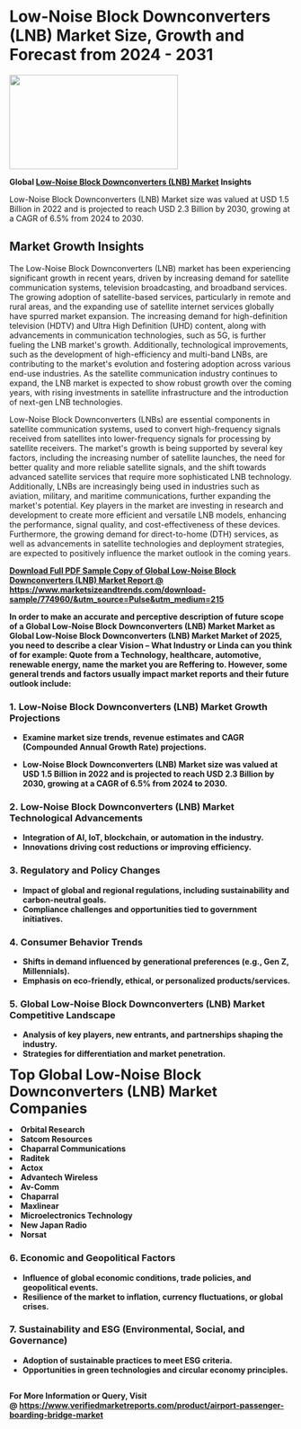 <H1>Low-Noise Block Downconverters (LNB) Market Size, Growth and Forecast from 2024 - 2031</H1><img class="aligncenter size-medium wp-image-584254" src="https://thirdeyenews.in/wp-content/uploads/2024/09/Global-Market-Research-300x168.jpeg" alt="" width="300" height="168" /><p><strong>Global&nbsp;<a href="https://www.marketsizeandtrends.com/download-sample/774960/&amp;utm_source=Pulse&amp;utm_medium=215">Low-Noise Block Downconverters (LNB) Market</a> Insights</strong></p><p>Low-Noise Block Downconverters (LNB) Market size was valued at USD 1.5 Billion in 2022 and is projected to reach USD 2.3 Billion by 2030, growing at a CAGR of 6.5% from 2024 to 2030.</p><p><h2>Market Growth Insights</h2> <p>The Low-Noise Block Downconverters (LNB) market has been experiencing significant growth in recent years, driven by increasing demand for satellite communication systems, television broadcasting, and broadband services. The growing adoption of satellite-based services, particularly in remote and rural areas, and the expanding use of satellite internet services globally have spurred market expansion. The increasing demand for high-definition television (HDTV) and Ultra High Definition (UHD) content, along with advancements in communication technologies, such as 5G, is further fueling the LNB market's growth. Additionally, technological improvements, such as the development of high-efficiency and multi-band LNBs, are contributing to the market's evolution and fostering adoption across various end-use industries. As the satellite communication industry continues to expand, the LNB market is expected to show robust growth over the coming years, with rising investments in satellite infrastructure and the introduction of next-gen LNB technologies.</p> <p><strong><a href="#"></a></strong></p> <p>Low-Noise Block Downconverters (LNBs) are essential components in satellite communication systems, used to convert high-frequency signals received from satellites into lower-frequency signals for processing by satellite receivers. The market's growth is being supported by several key factors, including the increasing number of satellite launches, the need for better quality and more reliable satellite signals, and the shift towards advanced satellite services that require more sophisticated LNB technology. Additionally, LNBs are increasingly being used in industries such as aviation, military, and maritime communications, further expanding the market's potential. Key players in the market are investing in research and development to create more efficient and versatile LNB models, enhancing the performance, signal quality, and cost-effectiveness of these devices. Furthermore, the growing demand for direct-to-home (DTH) services, as well as advancements in satellite technologies and deployment strategies, are expected to positively influence the market outlook in the coming years.</p> <p><strong><a href="#"></p><p><span class=""><strong>Download Full PDF Sample Copy of Global Low-Noise Block Downconverters (LNB) Market Report</strong> @ <a href="https://www.marketsizeandtrends.com/download-sample/774960/&amp;utm_source=Pulse&amp;utm_medium=215" target="_blank">https://www.marketsizeandtrends.com/download-sample/774960/&amp;utm_source=Pulse&amp;utm_medium=215</a></span></p><p>In order to make an accurate and perceptive description of future scope of a Global&nbsp;Low-Noise Block Downconverters (LNB) Market Market as Global&nbsp;Low-Noise Block Downconverters (LNB) Market Market of 2025, you need to describe a clear Vision &ndash; What Industry or Linda can you think of for example: Quote from a Technology, healthcare, automotive, renewable energy, name the market you are Reffering to. However, some general trends and factors usually impact market reports and their future outlook include:</p><h3>1.&nbsp;<strong>Low-Noise Block Downconverters (LNB) Market Growth Projections</strong></h3><ul><li>Examine market size trends, revenue estimates and CAGR (Compounded Annual Growth Rate) projections.</li><li><p>Low-Noise Block Downconverters (LNB) Market size was valued at USD 1.5 Billion in 2022 and is projected to reach USD 2.3 Billion by 2030, growing at a CAGR of 6.5% from 2024 to 2030.</p></li></ul><h3>2.&nbsp;<strong>Low-Noise Block Downconverters (LNB) Market Technological Advancements</strong></h3><ul><li>Integration of AI, IoT, blockchain, or automation in the industry.</li><li>Innovations driving cost reductions or improving efficiency.</li></ul><h3>3.&nbsp;<strong>Regulatory and Policy Changes</strong></h3><ul><li>Impact of global and regional regulations, including sustainability and carbon-neutral goals.</li><li>Compliance challenges and opportunities tied to government initiatives.</li></ul><h3>4.&nbsp;<strong>Consumer Behavior Trends</strong></h3><ul><li>Shifts in demand influenced by generational preferences (e.g., Gen Z, Millennials).</li><li>Emphasis on eco-friendly, ethical, or personalized products/services.</li></ul><h3>5.&nbsp;<strong>Global Low-Noise Block Downconverters (LNB) Market Competitive Landscape</strong></h3><ul><li>Analysis of key players, new entrants, and partnerships shaping the industry.</li><li>Strategies for differentiation and market penetration.</li></ul><p data-pm-slice="1 1 []"><span style="color: inherit; font-family: inherit; font-size: 25px;">Top Global Low-Noise Block Downconverters (LNB) Market Companies</span></p><div class="" data-test-id=""><p><li>Orbital Research</li><li> Satcom Resources</li><li> Chaparral Communications</li><li> Raditek</li><li> Actox</li><li> Advantech Wireless</li><li> Av-Comm</li><li> Chaparral</li><li> Maxlinear</li><li> Microelectronics Technology</li><li> New Japan Radio</li><li> Norsat</li></p></div><h3>6.&nbsp;<strong>Economic and Geopolitical Factors</strong></h3><ul><li>Influence of global economic conditions, trade policies, and geopolitical events.</li><li>Resilience of the market to inflation, currency fluctuations, or global crises.</li></ul><h3>7.&nbsp;<strong>Sustainability and ESG (Environmental, Social, and Governance)</strong></h3><ul><li>Adoption of sustainable practices to meet ESG criteria.</li><li>Opportunities in green technologies and circular economy principles.</li></ul><h2><strong style="font-size: 14px;">For More Information or Query, Visit @&nbsp;</strong><a style="background-color: #ffffff; font-size: 14px;" href="https://www.marketsizeandtrends.com/report/low-noise-block-downconverters-lnb-market/" target="_blank">https://www.verifiedmarketreports.com/product/airport-passenger-boarding-bridge-market</a></h2>
